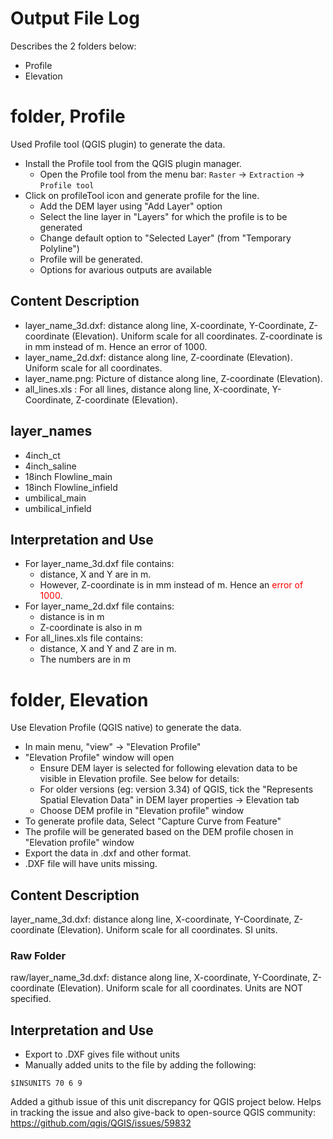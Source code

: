 # Output File Log

Describes the 2 folders below:

- Profile
- Elevation

# folder, Profile

Used Profile tool (QGIS plugin) to generate the data.

- Install the Profile tool from the QGIS plugin manager.
  - Open the Profile tool from the menu bar: `Raster` -> `Extraction` -> `Profile tool`
- Click on profileTool icon and generate profile for the line.
  - Add the DEM layer using "Add Layer" option
  - Select the line layer in "Layers" for which the profile is to be generated
  - Change default option to "Selected Layer"  (from "Temporary Polyline")
  - Profile will be generated.
  - Options for avarious outputs are available

## Content Description

- layer_name_3d.dxf: distance along line, X-coordinate, Y-Coordinate, Z-coordinate (Elevation). Uniform scale for all coordinates. Z-coordinate is in mm instead of m. Hence an error of 1000.
- layer_name_2d.dxf: distance along line, Z-coordinate (Elevation). Uniform scale for all coordinates.
- layer_name.png: Picture of distance along line, Z-coordinate (Elevation).
- all_lines.xls : For all lines, distance along line, X-coordinate, Y-Coordinate, Z-coordinate (Elevation).

## layer_names

- 4inch_ct
- 4inch_saline
- 18inch Flowline_main
- 18inch Flowline_infield
- umbilical_main
- umbilical_infield

## Interpretation and Use

- For layer_name_3d.dxf file contains:
  - distance, X and Y are in m.
  - However, Z-coordinate is in mm instead of m. Hence an <span style="color:red"> error of 1000</span>.
- For layer_name_2d.dxf file contains:
  - distance is in m
  - Z-coordinate is also in m
- For all_lines.xls file contains:
  - distance, X and Y and Z are in m.
  - The numbers are in m

# folder, Elevation

Use Elevation Profile (QGIS native) to generate the data.

- In main menu, "view" -> "Elevation Profile"
- "Elevation Profile" window will open
   - Ensure DEM layer is selected for following elevation data to be visible in Elevation profile. See below for details:
    - For older versions (eg: version 3.34) of QGIS, tick the "Represents Spatial Elevation Data" in DEM layer properties -> Elevation tab
  - Choose DEM profile in "Elevation profile" window
- To generate profile data, Select "Capture Curve from Feature"
- The profile will be generated based on the DEM profile chosen in "Elevation profile" window
- Export the data in .dxf and other format. 
- .DXF file will have units missing.

##  Content Description

layer_name_3d.dxf: distance along line, X-coordinate, Y-Coordinate, Z-coordinate (Elevation). Uniform scale for all coordinates. SI units.

### Raw Folder

raw/layer_name_3d.dxf: distance along line, X-coordinate, Y-Coordinate, Z-coordinate (Elevation). Uniform scale for all coordinates. Units are NOT specified.

## Interpretation and Use

- Export to .DXF gives file without units
- Manually added units to the file by adding the following:


`
  $INSUNITS
 70
     6
  9
`

Added a github issue of this unit discrepancy for QGIS project below. Helps in tracking the issue and also give-back to open-source QGIS community: 
https://github.com/qgis/QGIS/issues/59832

